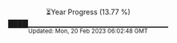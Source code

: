 <p align="center">
⏳Year Progress (13.77 %) <br>
████▁▁▁▁▁▁▁▁▁▁▁▁▁▁▁▁▁▁▁▁▁▁▁▁▁▁ <br>
<sub>Updated: Mon, 20 Feb 2023 06:02:48 GMT</sub>
</p>

